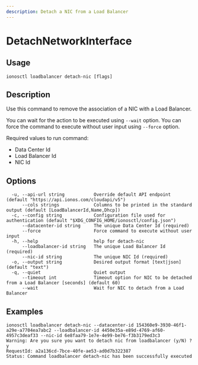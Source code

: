 ```yaml
---
description: Detach a NIC from a Load Balancer
---
```


# DetachNetworkInterface

## Usage

```text
ionosctl loadbalancer detach-nic [flags]
```

## Description

Use this command to remove the association of a NIC with a Load Balancer.

You can wait for the action to be executed using `--wait` option. You can force the command to execute without user input using `--force` option.

Required values to run command:

* Data Center Id
* Load Balancer Id
* NIC Id

## Options

```text
  -u, --api-url string           Override default API endpoint (default "https://api.ionos.com/cloudapi/v5")
      --cols strings             Columns to be printed in the standard output (default [LoadBalancerId,Name,Dhcp])
  -c, --config string            Configuration file used for authentication (default "$XDG_CONFIG_HOME/ionosctl/config.json")
      --datacenter-id string     The unique Data Center Id (required)
      --force                    Force command to execute without user input
  -h, --help                     help for detach-nic
      --loadbalancer-id string   The unique Load Balancer Id (required)
      --nic-id string            The unique NIC Id (required)
  -o, --output string            Desired output format [text|json] (default "text")
  -q, --quiet                    Quiet output
      --timeout int              Timeout option for NIC to be detached from a Load Balancer [seconds] (default 60)
      --wait                     Wait for NIC to detach from a Load Balancer
```

## Examples

```text
ionosctl loadbalancer detach-nic --datacenter-id 154360e9-3930-46f1-a29e-a7704ea7abc2 --loadbalancer-id 4450e35a-e89d-4769-af60-4957c3deaf33 --nic-id 6e8faa79-1e7e-4e99-be76-f3b3179ed3c3 
Warning: Are you sure you want to detach nic from loadbalancer (y/N) ? 
y
RequestId: a2a136cd-7bce-40fe-ae53-ad0d7b322387
Status: Command loadbalancer detach-nic has been successfully executed
```

